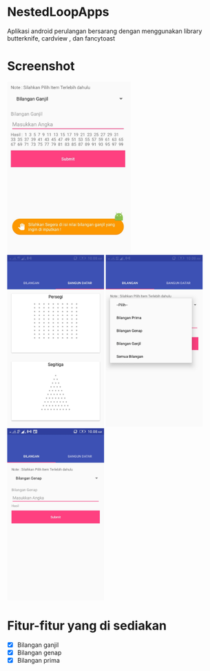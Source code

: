 # NestedLoopApps
Aplikasi android perulangan bersarang dengan menggunakan library butterknife, cardview , dan fancytoast

# Screenshot
<p float="left">
<img src="screenshot/ss1.jpeg" height="400px"/>
<img src="screenshot/ss2.jpeg" height="400px"/>
<img src="screenshot/ss3.jpeg" height="400px"/>
<img src="screenshot/ss4.jpeg" height="400px"/>

</p>

# Fitur-fitur yang di sediakan
- [X] Bilangan ganjil
- [X] Bilangan genap
- [X] Bilangan prima 

